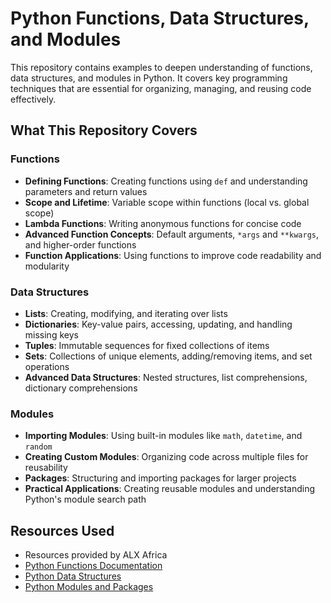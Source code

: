 # Python Functions, Data Structures, and Modules

This repository contains examples to deepen understanding of functions, data structures, and modules in Python. It covers key programming techniques that are essential for organizing, managing, and reusing code effectively.

## What This Repository Covers

### Functions
- **Defining Functions**: Creating functions using `def` and understanding parameters and return values
- **Scope and Lifetime**: Variable scope within functions (local vs. global scope)
- **Lambda Functions**: Writing anonymous functions for concise code
- **Advanced Function Concepts**: Default arguments, `*args` and `**kwargs`, and higher-order functions
- **Function Applications**: Using functions to improve code readability and modularity

### Data Structures
- **Lists**: Creating, modifying, and iterating over lists
- **Dictionaries**: Key-value pairs, accessing, updating, and handling missing keys
- **Tuples**: Immutable sequences for fixed collections of items
- **Sets**: Collections of unique elements, adding/removing items, and set operations
- **Advanced Data Structures**: Nested structures, list comprehensions, dictionary comprehensions

### Modules
- **Importing Modules**: Using built-in modules like `math`, `datetime`, and `random`
- **Creating Custom Modules**: Organizing code across multiple files for reusability
- **Packages**: Structuring and importing packages for larger projects
- **Practical Applications**: Creating reusable modules and understanding Python's module search path

## Resources Used

- Resources provided by ALX Africa 
- [Python Functions Documentation](https://docs.python.org/3/tutorial/controlflow.html#defining-functions)
- [Python Data Structures](https://docs.python.org/3/tutorial/datastructures.html)
- [Python Modules and Packages](https://docs.python.org/3/tutorial/modules.html)
